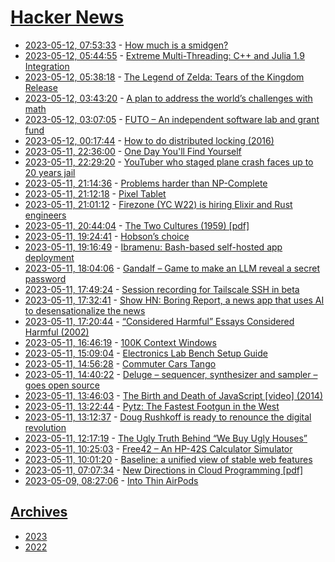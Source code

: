 # [Hacker News](https://kherrick.github.io/hacker-news/)

* [2023-05-12, 07:53:33](https://news.ycombinator.com/item?id=35913260) - [How much is a smidgen?](https://www.laphamsquarterly.org/roundtable/how-much-smidgen)
* [2023-05-12, 05:44:55](https://news.ycombinator.com/item?id=35912374) - [Extreme Multi-Threading: C++ and Julia 1.9 Integration](https://scientificcoder.com/extreme-multi-threading-c-and-julia-19-integration)
* [2023-05-12, 05:38:18](https://news.ycombinator.com/item?id=35912318) - [The Legend of Zelda: Tears of the Kingdom Release](https://www.zelda.com/tears-of-the-kingdom/)
* [2023-05-12, 03:43:20](https://news.ycombinator.com/item?id=35911617) - [A plan to address the world’s challenges with math](https://www.quantamagazine.org/a-plan-to-address-the-worlds-challenges-with-math-20230511/)
* [2023-05-12, 03:07:05](https://news.ycombinator.com/item?id=35911406) - [FUTO – An independent software lab and grant fund](https://futo.org/)
* [2023-05-12, 00:17:44](https://news.ycombinator.com/item?id=35910201) - [How to do distributed locking (2016)](https://martin.kleppmann.com/2016/02/08/how-to-do-distributed-locking.html)
* [2023-05-11, 22:36:00](https://news.ycombinator.com/item?id=35909272) - [One Day You&#x27;ll Find Yourself](https://www.onedayyoullfindyourself.com)
* [2023-05-11, 22:29:20](https://news.ycombinator.com/item?id=35909203) - [YouTuber who staged plane crash faces up to 20 years jail](https://news.yahoo.com/youtuber-staged-plane-crash-faces-205718964.html)
* [2023-05-11, 21:14:36](https://news.ycombinator.com/item?id=35908477) - [Problems harder than NP-Complete](https://buttondown.email/hillelwayne/archive/problems-harder-than-np-complete/)
* [2023-05-11, 21:12:18](https://news.ycombinator.com/item?id=35908455) - [Pixel Tablet](https://store.google.com/product/pixel_tablet?hl=en-US)
* [2023-05-11, 21:01:12](https://news.ycombinator.com/item?id=35908337) - [Firezone (YC W22) is hiring Elixir and Rust engineers](https://www.ycombinator.com/companies/firezone/jobs)
* [2023-05-11, 20:44:04](https://news.ycombinator.com/item?id=35908107) - [The Two Cultures (1959) [pdf]](https://apps.weber.edu/wsuimages/michaelwutz/6510.Trio/Rede-lecture-2-cultures.pdf)
* [2023-05-11, 19:24:41](https://news.ycombinator.com/item?id=35907155) - [Hobson’s choice](https://en.wikipedia.org/wiki/Hobson%27s_choice)
* [2023-05-11, 19:16:49](https://news.ycombinator.com/item?id=35907015) - [Ibramenu: Bash-based self-hosted app deployment](https://ibramenu.io/)
* [2023-05-11, 18:04:06](https://news.ycombinator.com/item?id=35905876) - [Gandalf – Game to make an LLM reveal a secret password](https://gandalf.lakera.ai/)
* [2023-05-11, 17:49:24](https://news.ycombinator.com/item?id=35905677) - [Session recording for Tailscale SSH in beta](https://tailscale.com/blog/session-recording-beta/)
* [2023-05-11, 17:32:41](https://news.ycombinator.com/item?id=35905437) - [Show HN: Boring Report, a news app that uses AI to desensationalize the news](https://www.boringreport.org/)
* [2023-05-11, 17:20:44](https://news.ycombinator.com/item?id=35905269) - [“Considered Harmful” Essays Considered Harmful (2002)](https://meyerweb.com/eric/comment/chech.html)
* [2023-05-11, 16:46:19](https://news.ycombinator.com/item?id=35904773) - [100K Context Windows](https://www.anthropic.com/index/100k-context-windows)
* [2023-05-11, 15:09:04](https://news.ycombinator.com/item?id=35903294) - [Electronics Lab Bench Setup Guide](https://badar.tech/2023/04/30/electronics-lab-bench-setup-guide/)
* [2023-05-11, 14:56:28](https://news.ycombinator.com/item?id=35903102) - [Commuter Cars Tango](http://www.commutercars.com/index.html)
* [2023-05-11, 14:40:22](https://news.ycombinator.com/item?id=35902820) - [Deluge – sequencer, synthesizer and sampler – goes open source](https://www.synthtopia.com/content/2023/05/10/synthstrom-deluge-goes-open-source/)
* [2023-05-11, 13:46:03](https://news.ycombinator.com/item?id=35901981) - [The Birth and Death of JavaScript [video] (2014)](https://www.destroyallsoftware.com/talks/the-birth-and-death-of-javascript)
* [2023-05-11, 13:22:44](https://news.ycombinator.com/item?id=35901642) - [Pytz: The Fastest Footgun in the West](https://blog.ganssle.io/articles/2018/03/pytz-fastest-footgun.html)
* [2023-05-11, 13:12:37](https://news.ycombinator.com/item?id=35901537) - [Doug Rushkoff is ready to renounce the digital revolution](https://www.wired.com/story/doug-rushkoff-survival-of-the-richest/)
* [2023-05-11, 12:17:19](https://news.ycombinator.com/item?id=35901056) - [The Ugly Truth Behind “We Buy Ugly Houses”](https://www.propublica.org/article/ugly-truth-behind-we-buy-ugly-houses)
* [2023-05-11, 10:25:03](https://news.ycombinator.com/item?id=35900205) - [Free42 – An HP-42S Calculator Simulator](https://thomasokken.com/free42/)
* [2023-05-11, 10:01:20](https://news.ycombinator.com/item?id=35900024) - [Baseline: a unified view of stable web features](https://developer.mozilla.org/en-US/blog/baseline-unified-view-stable-web-features/)
* [2023-05-11, 07:07:34](https://news.ycombinator.com/item?id=35898768) - [New Directions in Cloud Programming [pdf]](https://www.cidrdb.org/cidr2021/papers/cidr2021_paper16.pdf)
* [2023-05-09, 08:27:06](https://news.ycombinator.com/item?id=35871565) - [Into Thin AirPods](https://defector.com/into-thin-airpods)

## [Archives](archives/index.md)

* [2023](archives/2023/index.md)
* [2022](archives/2022/index.md)
